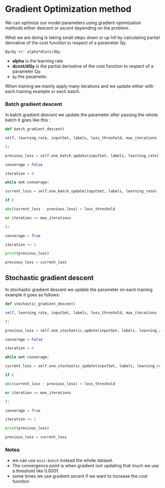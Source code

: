 
# Gradient Optimization method

We can optimize our model parameters using gradient optimization methods either descent or ascent depending on the problem.

What we are doing is taking small steps down or up hill by calculating partial derivative of the cost function to respect of a parameter Qy.

`Qy=Qy +/- alpha*dCost/dQy`

- **alpha** is the learning rate 
- **dcost/dQy** is the partial derivative of the cost function to respect of a parameter Qy.
- `Qy` the parameter.

When training we mainly apply many iterations and we update either with each training example or each batch.

### Batch gradient descent 

In batch gradient descent we update the parameter after passing the whole batch it goes like this :

``` python
def batch_gradient_descent(

self, learning_rate, inputSet, labels, loss_threshold, max_iterations

):

previous_loss = self.one_batch_update(inputSet, labels, learning_rate)

converage = False

iteration = 0

while not converage:

current_loss = self.one_batch_update(inputSet, labels, learning_rate)

if (

abs(current_loss - previous_loss) < loss_threshold

or iteration == max_iterations

):

converage = True

iteration += 1

print(previous_loss)

previous_loss = current_loss
```

## Stochastic gradient descent 

In stochastic gradient descent we update the parameter on each training example it goes as follows:

```python 
def stochastic_gradient_descent(

self, learning_rate, inputSet, labels, loss_threshold, max_iterations

):

previous_loss = self.one_stochastic_update(inputSet, labels, learning_rate)

converage = False

iteration = 0

while not converage:

current_loss = self.one_stochastic_update(inputSet, labels, learning_rate)

if (

abs(current_loss - previous_loss) < loss_threshold

or iteration == max_iterations

):

converage = True

iteration += 1

print(previous_loss)

previous_loss = current_loss
```

###  Notes

- we can use `mini-batch` instead the whole dataset.
- The convergence point is when gradient isnt updating that much we use a threshold like 0.0001.
- some times we use gradient ascent if we want to increase the cost function 